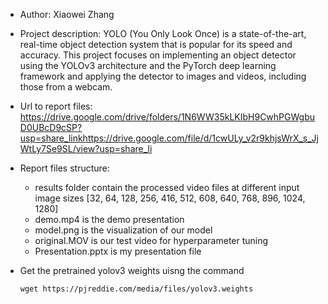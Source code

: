 * Author: Xiaowei Zhang
* Project description: YOLO (You Only Look Once) is a state-of-the-art, real-time object detection system that is popular for its speed and accuracy. This project focuses on implementing an object detector using the YOLOv3 architecture and the PyTorch deep learning framework and applying the detector to images and videos, including those from a webcam.
* Url to report files: https://drive.google.com/drive/folders/1N6WW35kLKIbH9CwhPGWgbuD0UBcD9cSP?usp=share_linkhttps://drive.google.com/file/d/1cwULy_v2r9khjsWrX_s_JjWtLy7Se9SL/view?usp=share_li
* Report files structure:

  * results folder contain the processed video files at different input image sizes [32, 64, 128, 256, 416, 512, 608, 640, 768, 896, 1024, 1280]
  * demo.mp4 is the demo presentation
  * model.png is the visualization of our model
  * original.MOV is our test video for hyperparameter tuning
  * Presentation.pptx is my presentation file
* Get the pretrained yolov3 weights uisng the command

  ```
  wget https://pjreddie.com/media/files/yolov3.weights
  ```
